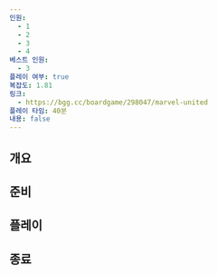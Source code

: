 ```yaml
---
인원:
  - 1
  - 2
  - 3
  - 4
베스트 인원:
  - 3
플레이 여부: true
복잡도: 1.81
링크:
  - https://bgg.cc/boardgame/298047/marvel-united
플레이 타임: 40분
내용: false
---
```

## 개요
## 준비
## 플레이
## 종료